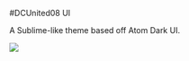 #DCUnited08 UI

A Sublime-like theme based off Atom Dark UI.



![](https://raw.githubusercontent.com/dcunited08/atom-dcunited08-ui/master/screen_shot.png)
